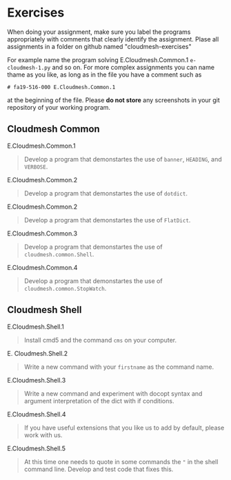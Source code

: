 # Exercises

When doing your assignment, make sure you label the programs
appropriately with comments that clearly identify the assignment. 
Plase all assignments in a folder on github named "cloudmesh-exercises"

For example name the program solving E.Cloudmesh.Common.1
`e-cloudmesh-1.py` and so on. For more complex assignments you can name
thame as you like, as long as in the file you have a comment such as 

```# fa19-516-000 E.Cloudmesh.Common.1```

at the beginning of the file. Please **do not store** any screenshots in
your git repository of your working program.


## Cloudmesh Common

E.Cloudmesh.Common.1

> Develop a program that demonstartes the use of `banner`, 
> `HEADING`, and `VERBOSE`.

E.Cloudmesh.Common.2

> Develop a program that demonstartes the use of `dotdict`.

E.Cloudmesh.Common.2

> Develop a program that demonstartes the use of `FlatDict`.

E.Cloudmesh.Common.3

> Develop a program that demonstartes the use of `cloudmesh.common.Shell`.

E.Cloudmesh.Common.4

> Develop a program that demonstartes the use of `cloudmesh.common.StopWatch`.


## Cloudmesh Shell

E.Cloudmesh.Shell.1

> Install cmd5 and the command `cms` on your computer.

E. Cloudmesh.Shell.2

> Write a new command with your `firstname` as the command name.

E.Cloudmesh.Shell.3

> Write a new command and experiment with docopt syntax and argument
> interpretation of the dict with if conditions.

E.Cloudmesh.Shell.4

> If you have useful extensions that you like us to add by default,
> please work with us.

E.Cloudmesh.Shell.5

> At this time one needs to quote in some commands the `"` in the
> shell command line. Develop and test code that fixes this.

